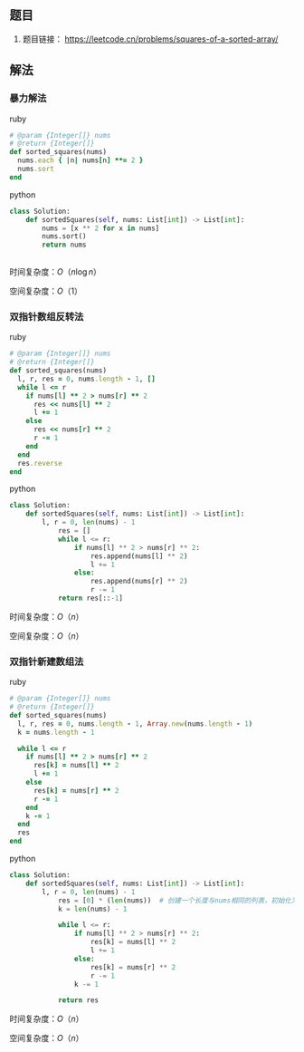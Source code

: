 

## 题目

1. 题目链接： https://leetcode.cn/problems/squares-of-a-sorted-array/



## 解法



### 暴力解法

ruby

```ruby
# @param {Integer[]} nums
# @return {Integer[]}
def sorted_squares(nums)
  nums.each { |n| nums[n] **= 2 }
  nums.sort
end
```

python

`````````python
class Solution:
    def sortedSquares(self, nums: List[int]) -> List[int]:
        nums = [x ** 2 for x in nums]
        nums.sort()
        return nums
            
`````````

时间复杂度：$O（n\log n）$

空间复杂度：$O（1）$



### 双指针数组反转法

ruby

```ruby
# @param {Integer[]} nums
# @return {Integer[]}
def sorted_squares(nums)
  l, r, res = 0, nums.length - 1, []
  while l <= r
    if nums[l] ** 2 > nums[r] ** 2
      res << nums[l] ** 2
      l += 1
    else
      res << nums[r] ** 2
      r -= 1
    end
  end
  res.reverse
end
```

python

```````python
class Solution:
    def sortedSquares(self, nums: List[int]) -> List[int]:
        l, r = 0, len(nums) - 1
    		res = []
		    while l <= r:
        		if nums[l] ** 2 > nums[r] ** 2:
            		res.append(nums[l] ** 2)
            		l += 1
        		else:
            		res.append(nums[r] ** 2)
            		r -= 1
    		return res[::-1]
```````



时间复杂度：$O（n）$

空间复杂度：$O（n）$

### 双指针新建数组法

ruby

```ruby
# @param {Integer[]} nums
# @return {Integer[]}
def sorted_squares(nums)
  l, r, res = 0, nums.length - 1, Array.new(nums.length - 1)
  k = nums.length - 1

  while l <= r
    if nums[l] ** 2 > nums[r] ** 2
      res[k] = nums[l] ** 2
      l += 1
    else
      res[k] = nums[r] ** 2
      r -= 1
    end
    k -= 1
  end
  res
end
```

python

```python
class Solution:
    def sortedSquares(self, nums: List[int]) -> List[int]:
        l, r = 0, len(nums) - 1
    		res = [0] * (len(nums))  # 创建一个长度与nums相同的列表，初始化为0
		    k = len(nums) - 1

    		while l <= r:
        		if nums[l] ** 2 > nums[r] ** 2:
            		res[k] = nums[l] ** 2
		            l += 1
    		    else:
        		    res[k] = nums[r] ** 2
            		r -= 1
		        k -= 1

    		return res
```



时间复杂度：$O（n）$

空间复杂度：$O（n）$